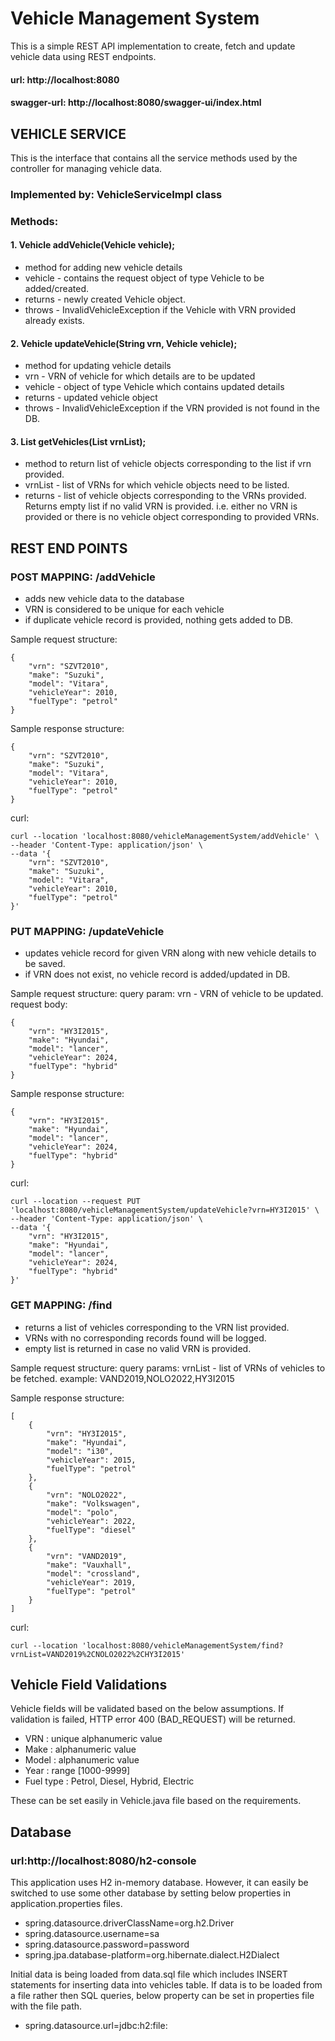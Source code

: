 # Vehicle Management System

This is a simple REST API implementation to create, fetch and update vehicle data using REST endpoints.

#### url: http://localhost:8080

#### swagger-url: http://localhost:8080/swagger-ui/index.html

## VEHICLE SERVICE

This is the interface that contains all the service methods used by the controller for managing vehicle data.

### Implemented by: VehicleServiceImpl class

### Methods:

#### 1. Vehicle addVehicle(Vehicle vehicle);

- method for adding new vehicle details
- vehicle - contains the request object of type Vehicle to be added/created.
- returns - newly created Vehicle object.
- throws - InvalidVehicleException if the Vehicle with VRN provided already exists.

#### 2. Vehicle updateVehicle(String vrn, Vehicle vehicle);

- method for updating vehicle details
- vrn - VRN of vehicle for which details are to be updated
- vehicle - object of type Vehicle which contains updated details
- returns - updated vehicle object
- throws - InvalidVehicleException if the VRN provided is not found in the DB.

#### 3. List<Vehicle> getVehicles(List<String> vrnList);

- method to return list of vehicle objects corresponding to the list if vrn provided.
- vrnList - list of VRNs for which vehicle objects need to be listed.
- returns - list of vehicle objects corresponding to the VRNs provided. Returns empty list if no valid VRN is provided.
  i.e. either no VRN is provided or there is no vehicle object corresponding to provided VRNs.

## REST END POINTS

### POST MAPPING: /addVehicle

- adds new vehicle data to the database
- VRN is considered to be unique for each vehicle
- if duplicate vehicle record is provided, nothing gets added to DB.

Sample request structure:

```
{
    "vrn": "SZVT2010",
    "make": "Suzuki",
    "model": "Vitara",
    "vehicleYear": 2010,
    "fuelType": "petrol"
}
```

Sample response structure:

```
{
    "vrn": "SZVT2010",
    "make": "Suzuki",
    "model": "Vitara",
    "vehicleYear": 2010,
    "fuelType": "petrol"
}
```

curl:

```
curl --location 'localhost:8080/vehicleManagementSystem/addVehicle' \
--header 'Content-Type: application/json' \
--data '{
    "vrn": "SZVT2010",
    "make": "Suzuki",
    "model": "Vitara",
    "vehicleYear": 2010,
    "fuelType": "petrol"
}'
```

### PUT MAPPING: /updateVehicle

- updates vehicle record for given VRN along with new vehicle details to be saved.
- if VRN does not exist, no vehicle record is added/updated in DB.

Sample request structure:
query param: vrn - VRN of vehicle to be updated.
request body:

```
{
    "vrn": "HY3I2015",
    "make": "Hyundai",
    "model": "lancer",
    "vehicleYear": 2024,
    "fuelType": "hybrid"
}
```

Sample response structure:

```
{
    "vrn": "HY3I2015",
    "make": "Hyundai",
    "model": "lancer",
    "vehicleYear": 2024,
    "fuelType": "hybrid"
}
```

curl:

```
curl --location --request PUT 'localhost:8080/vehicleManagementSystem/updateVehicle?vrn=HY3I2015' \
--header 'Content-Type: application/json' \
--data '{
    "vrn": "HY3I2015",
    "make": "Hyundai",
    "model": "lancer",
    "vehicleYear": 2024,
    "fuelType": "hybrid"
}'
```

### GET MAPPING: /find

- returns a list of vehicles corresponding to the VRN list provided.
- VRNs with no corresponding records found will be logged.
- empty list is returned in case no valid VRN is provided.

Sample request structure:
query params: vrnList - list of VRNs of vehicles to be fetched.
example: VAND2019,NOLO2022,HY3I2015

Sample response structure:

```
[
    {
        "vrn": "HY3I2015",
        "make": "Hyundai",
        "model": "i30",
        "vehicleYear": 2015,
        "fuelType": "petrol"
    },
    {
        "vrn": "NOLO2022",
        "make": "Volkswagen",
        "model": "polo",
        "vehicleYear": 2022,
        "fuelType": "diesel"
    },
    {
        "vrn": "VAND2019",
        "make": "Vauxhall",
        "model": "crossland",
        "vehicleYear": 2019,
        "fuelType": "petrol"
    }
]
```

curl:

```
curl --location 'localhost:8080/vehicleManagementSystem/find?vrnList=VAND2019%2CNOLO2022%2CHY3I2015'
```

## Vehicle Field Validations

Vehicle fields will be validated based on the below assumptions. If validation is failed, HTTP error 400 (BAD_REQUEST)
will be returned.

- VRN : unique alphanumeric value
- Make : alphanumeric value
- Model : alphanumeric value
- Year : range [1000-9999]
- Fuel type : Petrol, Diesel, Hybrid, Electric

These can be set easily in Vehicle.java file based on the requirements.

## Database

### url:http://localhost:8080/h2-console

This application uses H2 in-memory database. However, it can easily be switched to use some other database by setting
below properties in application.properties files.

- spring.datasource.driverClassName=org.h2.Driver
- spring.datasource.username=sa
- spring.datasource.password=password
- spring.jpa.database-platform=org.hibernate.dialect.H2Dialect

Initial data is being loaded from data.sql file which includes INSERT statements for inserting data into vehicles table.
If data is to be loaded from a file rather then SQL queries, below property can be set in properties file with the file
path.

- spring.datasource.url=jdbc:h2:file:<file path>